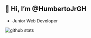## 👋 Hi, I’m @HumbertoJrGH
- Junior Web Developer

![github stats](https://github-readme-stats.anuraghazra1.vercel.app/api/top-langs/?username=HumbertoJrGH&layout=donut&show_icons=true&theme=radical)
